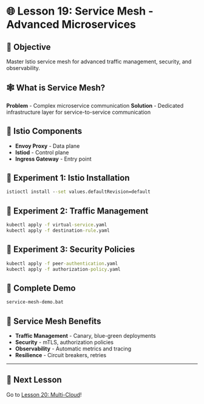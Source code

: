 # 🌐 Lesson 19: Service Mesh - Advanced Microservices

## 🎯 Objective
Master Istio service mesh for advanced traffic management, security, and observability.

## 🕸️ What is Service Mesh?

**Problem** - Complex microservice communication
**Solution** - Dedicated infrastructure layer for service-to-service communication

## 🔧 Istio Components

- **Envoy Proxy** - Data plane
- **Istiod** - Control plane
- **Ingress Gateway** - Entry point

## 🧪 Experiment 1: Istio Installation

```cmd
istioctl install --set values.defaultRevision=default
```

## 🧪 Experiment 2: Traffic Management

```cmd
kubectl apply -f virtual-service.yaml
kubectl apply -f destination-rule.yaml
```

## 🧪 Experiment 3: Security Policies

```cmd
kubectl apply -f peer-authentication.yaml
kubectl apply -f authorization-policy.yaml
```

## 🚀 Complete Demo

```cmd
service-mesh-demo.bat
```

## 🎯 Service Mesh Benefits

- **Traffic Management** - Canary, blue-green deployments
- **Security** - mTLS, authorization policies
- **Observability** - Automatic metrics and tracing
- **Resilience** - Circuit breakers, retries

---

## 🎯 Next Lesson

Go to [Lesson 20: Multi-Cloud](../20-multi-cloud/)!
